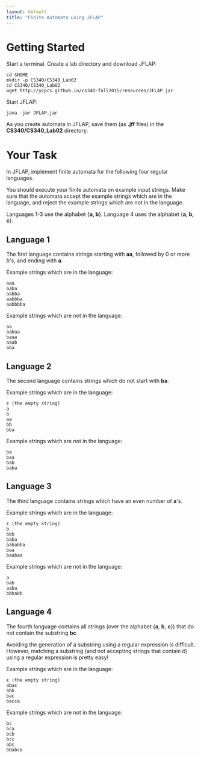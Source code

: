 ```yaml
---
layout: default
title: "Finite Automata using JFLAP"
---
```


# Getting Started

Start a terminal.  Create a lab directory and download JFLAP:

    cd $HOME
    mkdir -p CS340/CS340_Lab02
    cd CS340/CS340_Lab02
    wget http://ycpcs.github.io/cs340-fall2015/resources/JFLAP.jar

Start JFLAP:

    java -jar JFLAP.jar

As you create automata in JFLAP, save them (as **.jff** files) in the **CS340/CS340\_Lab02** directory.

# Your Task

In JFLAP, implement finite automata for the following four regular languages.

You should execute your finite automata on example input strings. Make sure that the automata accept the example strings which are in the language, and reject the example strings which are not in the language.

Languages 1-3 use the alphabet {**a, b**}. Language 4 uses the alphabet {**a, b, c**}.

Language 1
----------

The first language contains strings starting with **aa**, followed by 0 or more *b*'s, and ending with **a**.

Example strings which are in the language:

    aaa
    aaba
    aabba
    aabbba
    aabbbba

Example strings which are not in the language:

    aa
    aabaa
    baaa
    aaab
    aba

Language 2
----------

The second language contains strings which do not start with **ba**.

Example strings which are in the language:

    ε (the empty string)
    a
    b
    aa
    bb
    bba

Example strings which are not in the language:

    ba
    baa
    bab
    baba

Language 3
----------

The third language contains strings which have an even number of **a**'s.

Example strings which are in the language:

    ε (the empty string)
    b
    bbb
    baba
    aababba
    baa
    baabaa

Example strings which are not in the language:

    a
    bab
    aaba
    bbbabb

Language 4
----------

The fourth language contains all strings (over the alphabet {**a**, **b**, **c**}) that do not contain the substring **bc**.

Avoiding the generation of a substring using a regular expression is difficult. However, matching a substring (and not accepting strings that contain it) using a regular expression is pretty easy!

Example strings which are in the language:

    ε (the empty string)
    abac
    abb
    bac
    bacca

Example strings which are not in the language:

    bc
    bca
    bcb
    bcc
    abc
    bbabca
